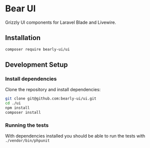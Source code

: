 # Bear UI
Grizzly UI components for Laravel Blade and Livewire.

## Installation
```bash
composer require bearly-ui/ui
```

## Development Setup
### Install dependencies
Clone the repository and install dependencies:
```bash
git clone git@github.com:bearly-ui/ui.git
cd ./ui
npm install
composer install
```

### Running the tests
With dependencies installed you should be able to run the tests with `./vendor/bin/phpunit`
